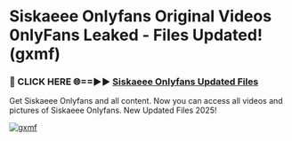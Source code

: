 # Siskaeee Onlyfans Original Videos 0nlyFans Leaked - Files Updated! (gxmf)

<h3>🔴 CLICK HERE 🌐==►► <a href="https://tinyurl.com/2m67pmp6" rel="nofollow">Siskaeee Onlyfans Updated Files</a></h3>

Get Siskaeee Onlyfans and all content. Now you can access all videos and pictures of Siskaeee Onlyfans. New Updated Files 2025!

[![gxmf](https://i.imgur.com/H4QAA4z.gif)](https://tinyurl.com/2m67pmp6)